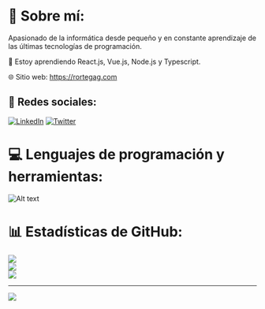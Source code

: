 # 💫 Sobre mí:
Apasionado de la informática desde pequeño y en constante aprendizaje de las últimas tecnologías de programación.

🌱 Estoy aprendiendo React.js, Vue.js, Node.js y Typescript.

🌐 Sitio web: https://rortegag.com

## 👨 Redes sociales:
[![LinkedIn](https://img.shields.io/badge/LinkedIn-%230077B5.svg?logo=linkedin&logoColor=white)](https://linkedin.com/in/raul-ortega-gallego) [![Twitter](https://img.shields.io/badge/Twitter-%231DA1F2.svg?logo=Twitter&logoColor=white)](https://twitter.com/@r_ortegag) 

# 💻 Lenguajes de programación y herramientas:
![Alt text](https://raw.github.com/potherca-blog/StackOverflow/master/question.13808020.include-an-svg-hosted-on-github-in-markdown/controllers_brief.svg)
# 📊 Estadísticas de GitHub:
![](https://github-readme-stats.vercel.app/api?username=r-ortegag&theme=midnight-purple&hide_border=true&include_all_commits=true&count_private=false)<br/>
![](https://github-readme-streak-stats.herokuapp.com/?user=r-ortegag&theme=midnight-purple&hide_border=true)<br/>
![](https://github-readme-stats.vercel.app/api/top-langs/?username=r-ortegag&theme=midnight-purple&hide_border=true&include_all_commits=true&count_private=false&layout=compact)

---
[![](https://visitcount.itsvg.in/api?id=r-ortegag&icon=5&color=12)](https://visitcount.itsvg.in)
